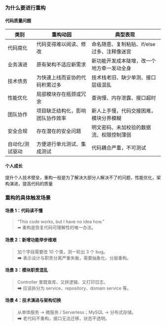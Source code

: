 ### 为什么要进行重构
#### 代码质量问题

| 类别       | 重构动因             | 典型表现                       |
| -------- | ---------------- | -------------------------- |
| 代码腐化     | 代码变得难以阅读、修改      | 命名随意、复制粘贴、if/else 过多、注释像迷宫 |
| 业务演进     | 原有架构不适应新需求       | 新功能开发成本陡增，改一个地方牵一发动全身      |
| 技术债务     | 为快速上线而妥协的代码积累过多  | 技术栈老旧、缺少单测、接口层级混乱          |
| 性能优化     | 局部模块存在瓶颈或冗余      | 查询慢、内存泄露、接口超时              |
| 团队协作     | 项目缺乏结构化，影响团队协作效率 | 新人上手慢，代码交接困难，模块分界模糊        |
| 安全合规     | 存在潜在的安全问题        | 明文密码、未加校验的数据流、权限控制薄弱       |
| 自动化/测试驱动 | 方便进行单元测试、集成测试    | 代码耦合严重，不可测试                |
#### 个人成长
提升个人技术壁垒，重构一般是为了解决大部分人解决不了的问题，性能优化，架构演进，提高代码的质量
### 重构的具体触发场景

#### 场景 1：代码读不懂

> “This code works, but I have no idea how.”  
> ➡ 重构是恢复代码可理解性的唯一办法。

#### 场景 2：新增功能举步维艰

> 加个字段需要改 10 个类，测一轮出 3 个 bug。  
> ➡ 表示设计与职责分离严重失衡，需要抽象化、分层重构。

#### 场景 3：模块职责混乱

> Controller 里既查库、又拼逻辑、又打印日志。  
> ➡ 应该拆分为 service、repository、domain service 等。

#### 场景 4：技术演进与架构切换

> 从单体服务 → 微服务 / Serverless；MySQL → 分布式存储。  
> ➡ 老代码不重构，接口无法迁移，状态不透明。